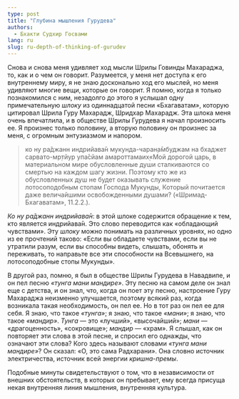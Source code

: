 ```yaml
---
type: post
title: "Глубина мышления Гурудева"
authors:
  - Бхакти Судхир Госвами
lang: ru
slug: ru-depth-of-thinking-of-gurudev
---
```


Снова и снова меня удивляет ход мысли Шрилы Говинды Махараджа, то, как и о чем он говорит. Разумеется, у меня нет доступа к его внутреннему миру, я не знаю досконально ход его мыслей, но меня удивляют многие вещи, которые он говорит. Я помню, когда я только познакомился с ним, незадолго до этого я услышал одну примечательную <i>шлоку</i> из одиннадцатой песни «Бхагаватам», которую цитировал Шрила Гуру Махарадж, Шридхар Махарадж. Эта шлока меня очень впечатлила, и в обществе Шрилы Гурудева я начал произносить ее. Я произнес только половину, а вторую половину он произнес за меня, с огромным энтузиазмом и напором.

<blockquote>ко ну ра̄джанн индрийава̄н
мукунда-чаран̣а̄мбуджам
на бхаджет сарвато-мр̣тйур
упа̄сйам амароттамаих̣<fn>«Мой дорогой царь, в материальном мире обусловленные души сталкиваются со смертью на каждом шагу жизни. Поэтому кто же из обусловленных душ не будет оказывать служение лотосоподобным стопам Господа Мукунды, Который почитается даже величайшими освобожденными душами? («Шримад-Бхагаватам», 11.2.2.).</fn></blockquote>

<i>Ко ну ра̄джанн индрийава̄н</i>: в этой шлоке содержится обращение к тем, кто является индрийава̄н. Это слово переводится как «обладающий чувствами». Эту <i>шлоку</i> можно понимать на различных уровнях, но одно из ее прочтений таково: «Если вы обладаете чувствами, если вы не утратили разум, если вы способны видеть, слышать, обонять и переживать, то направьте все эти способности на Всевышнего, на лотосоподобные стопы Мукунды».

В другой раз, помню, я был в обществе Шрилы Гурудева в Навадвипе, и он пел песню <i>«тунга мани мандире»</i>. Эту песню на самом деле он знал еще с детства, и он знал, что, когда он поет эту песню, настроение Гуру Махараджа неизменно улучшается, поэтому всякий раз, когда возникала такая необходимость, он пел ее. Но в тот раз он пел ее для себя. Я знаю, что такое <i>«тунга»</i>; я знаю, что такое <i>«мани»</i>; я знаю, что такое <i>«мандир»</i>. <i>Тунга</i> — это «лучший», «высочайший»; <i>мани</i> — «драгоценность», «сокровище»; <i>мандир</i> — «храм». Я слышал, как он повторяет эти слова в этой песне, и спросил его однажды, что означают эти слова? Кого здесь называют словами <i>«тунга мани мандире»</i>? Он сказал: «О, это сама Радхарани». Она словно источник электричества, источник всей энергии <i>кришна-премы</i>.

Подобные минуты свидетельствуют о том, что в независимости от внешних обстоятельств, в которых он пребывает, ему всегда присуща некая внутренняя линия мышления, внутренняя культура.
